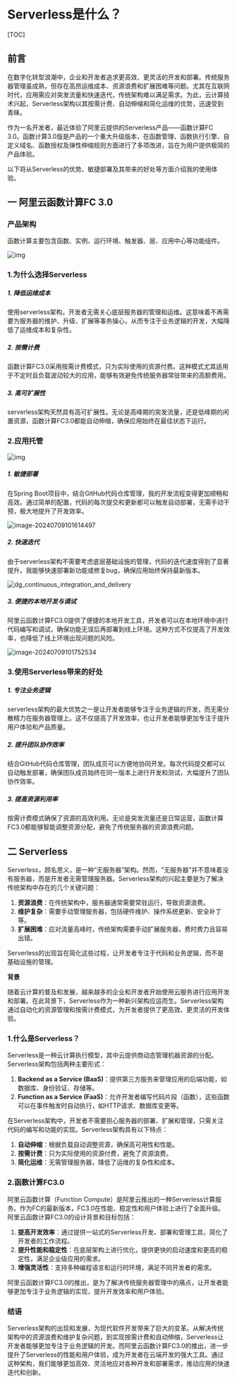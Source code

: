 # Serverless是什么？

[TOC]

## 前言

在数字化转型浪潮中，企业和开发者追求更高效、更灵活的开发和部署。传统服务器管理虽成熟，但存在高昂运维成本、资源浪费和扩展困难等问题。尤其在互联网时代，应用需应对突发流量和快速迭代，传统架构难以满足需求。为此，云计算技术兴起，Serverless架构以其按需计费、自动伸缩和简化运维的优势，迅速受到青睐。

作为一名开发者，最近体验了阿里云提供的Serverless产品——函数计算FC 3.0。函数计算3.0版是产品的一个重大升级版本，在函数管理、函数执行引擎、自定义域名、函数授权及弹性伸缩规则方面进行了多项改进，旨在为用户提供极简的产品体验。

以下将从Serverless的优势、敏捷部署及其带来的好处等方面介绍我的使用体验。

## 一 阿里云函数计算FC 3.0

### 产品架构

函数计算主要包含函数、实例、运行环境、触发器、层、应用中心等功能组件。

![img](img/img.png)

### 1.为什么选择Serverless

##### 1. 降低运维成本

使用serverless架构，开发者无需关心底层服务器的管理和运维。这意味着不再需要为服务器的维护、升级、扩展等事务操心，从而专注于业务逻辑的开发，大幅降低了运维成本和复杂性。

##### 2. 按需计费

函数计算FC3.0采用按需计费模式，只为实际使用的资源付费。这种模式尤其适用于不定时且负载波动较大的应用，能够有效避免传统服务器常驻带来的高额费用。

##### 3. 高可扩展性

serverless架构天然具有高可扩展性。无论是高峰期的突发流量，还是低峰期的闲置资源，函数计算FC3.0都能自动伸缩，确保应用始终在最佳状态下运行。

### 2.应用托管

![img](img/p744096.png)

##### 1. 敏捷部署

在Spring Boot项目中，结合GitHub代码仓库管理，我的开发流程变得更加顺畅和高效。通过简单的配置，代码的每次提交和更新都可以触发自动部署，无需手动干预，极大地提升了开发效率。

![image-20240709101614497](img/image-20240709101614497.png)

##### 2. 快速迭代

由于serverless架构不需要考虑底层基础设施的管理，代码的迭代速度得到了显著提升。我能够快速部署新功能或修复bug，确保应用始终保持最新版本。

![dg_continuous_integration_and_delivery](https://help-static-aliyun-doc.aliyuncs.com/assets/img/zh-CN/6982301561/p307536.png)

##### 3. 便捷的本地开发与调试

阿里云函数计算FC3.0提供了便捷的本地开发工具，开发者可以在本地环境中进行代码编写和调试，确保功能无误后再部署到线上环境。这种方式不仅提高了开发效率，也降低了线上环境出现问题的风险。

![image-20240709101752534](img/image-20240709101752534.png)

### 3.使用Serverless带来的好处

##### 1. 专注业务逻辑

serverless架构的最大优势之一是让开发者能够专注于业务逻辑的开发，而无需分散精力在服务器管理上。这不仅提高了开发效率，也让开发者能够更加专注于提升用户体验和产品质量。

##### 2. 提升团队协作效率

结合GitHub代码仓库管理，团队成员可以方便地协同开发。每次代码提交都可以自动触发部署，确保团队成员始终在同一版本上进行开发和测试，大幅提升了团队协作效率。

##### 3. 提高资源利用率

按需计费模式确保了资源的高效利用。无论是突发流量还是日常运营，函数计算FC3.0都能够智能调整资源分配，避免了传统服务器的资源浪费问题。

## 二 Serverless

Serverless，顾名思义，是一种“无服务器”架构。然而，"无服务器"并不意味着没有服务器，而是开发者无需管理服务器。Serverless架构的兴起主要是为了解决传统架构中存在的几个关键问题：

1. **资源浪费**：在传统架构中，服务器通常需要常驻运行，导致资源浪费。
2. **维护复杂**：需要手动管理服务器，包括硬件维护、操作系统更新、安全补丁等。
3. **扩展困难**：应对流量高峰时，传统架构需要手动扩展服务器，费时费力且容易出错。

Serverless的出现旨在简化这些过程，让开发者专注于代码和业务逻辑，而不是基础设施的管理。

**背景**

随着云计算的普及和发展，越来越多的企业和开发者开始使用云服务进行应用开发和部署。在此背景下，Serverless作为一种新兴架构应运而生。Serverless架构通过自动化的资源管理和按需计费模式，为开发者提供了更高效、更灵活的开发体验。

### 1.什么是Serverless？

Serverless是一种云计算执行模型，其中云提供商动态管理机器资源的分配。Serverless架构包括两种主要形式：

1. **Backend as a Service (BaaS)**：提供第三方服务来管理应用的后端功能，如数据库、身份验证、存储等。
2. **Function as a Service (FaaS)**：允许开发者编写代码片段（函数），这些函数可以在事件触发时自动执行，如HTTP请求、数据库变更等。

在Serverless架构中，开发者不需要担心服务器的部署、扩展和管理，只需关注代码的编写和功能的实现。Serverless架构具有以下特点：

1. **自动伸缩**：根据负载自动调整资源，确保高可用性和性能。
2. **按需计费**：只为实际使用的资源付费，避免了资源浪费。
3. **简化运维**：无需管理服务器，降低了运维的复杂性和成本。

### 2.函数计算FC3.0

阿里云函数计算（Function Compute）是阿里云推出的一种Serverless计算服务。作为FC的最新版本，FC3.0在性能、稳定性和用户体验上进行了全面升级。阿里云函数计算FC3.0的设计背景和目标包括：

1. **提高开发效率**：通过提供一站式的Serverless开发、部署和管理工具，简化了开发者的工作流程。
2. **提升性能和稳定性**：在底层架构上进行优化，提供更快的启动速度和更高的稳定性，满足企业级应用的需求。
3. **增强灵活性**：支持多种编程语言和运行时环境，满足不同开发者的需求。

阿里云函数计算FC3.0的推出，是为了解决传统服务器管理中的痛点，让开发者能够更加专注于业务逻辑的实现，提升开发效率和用户体验。

### 结语

Serverless架构的出现和发展，为现代软件开发带来了巨大的变革。从解决传统架构中的资源浪费和维护复杂问题，到实现按需计费和自动伸缩，Serverless让开发者能够更加专注于业务逻辑的开发。而阿里云函数计算FC3.0的推出，进一步提升了Serverless的性能和用户体验，成为开发者在云端开发的强大工具。通过这种架构，我们能够更加高效、灵活地应对各种开发和部署需求，推动应用的快速迭代和创新。